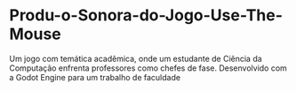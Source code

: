 # Produ-o-Sonora-do-Jogo-Use-The-Mouse
Um jogo com temática acadêmica, onde um estudante de Ciência da Computação enfrenta professores como chefes de fase. Desenvolvido com a Godot Engine para um trabalho de faculdade

